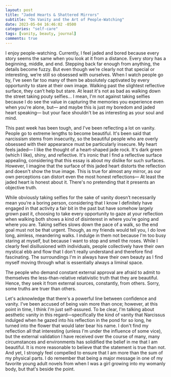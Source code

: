 ```yaml
---
layout: post
title: "Jaded Hearts & Shattered Mirrors"
subtitle: "On Vanity and the Art of People-Watching"
date: 2023-05-04 16:46:02 -0500
categories: "self-care"
tags: [vanity, beauty, journal]
comments: true
---
```

I enjoy people-watching. Currently, I feel jaded and bored because every story seems the same when you look at it from a distance. Every story has a beginning, middle, and end. Stepping back far enough from anything, the details become fuzzy. But even though we’re clearly not that special or interesting, we’re still so obsessed with ourselves. When I watch people go by, I’ve seen far too many of them be absolutely captivated by every opportunity to stare at their own image. Walking past the slightest reflective surface, they can’t help but stare. At least it's not as bad as walking down the street taking pouty selfies… I mean, I'm not against taking selfies because I do see the value in capturing the memories you experience even when you're alone, but— and maybe this is just my boredom and jaded heart speaking— but your face shouldn't be as interesting as your soul and mind.<!-- more -->

This past week has been tough, and I've been reflecting a lot on vanity. People go to extreme lengths to become beautiful. It's been said that narcissism stems from insecurity, so the beautiful people who are overly obsessed with their appearance must be particularly insecure. My heart feels jaded— I like the thought of a heart-shaped jade rock. It's dark green (which I like), shiny, and reflective. It's ironic that I find a reflective surface appealing, considering that this essay is about my dislike for such surfaces. However, I imagine that the surface of this jaded heart distorts the reflection and doesn't show the true image. This is true for almost any mirror, as our own perceptions can distort even the most honest reflections— At least the jaded heart is honest about it. There's no pretending that it presents an objective truth.

While obviously taking selfies for the sake of vanity doesn’t necessarily mean you’re a boring person, considering that I know I definitely have engaged in that activity a fair bit in the past but have somehow largely grown past it, choosing to take every opportunity to gaze at your reflection when walking both shows a kind of disinterest in where you’re going and where you are. Taking selfies slows down the pace of a walk, so the end goal must not be that urgent. Though, as my friends would tell you, I do love long, aimless, meandering walks. I indulge in them not because I'm too busy staring at myself, but because I want to stop and smell the roses. While I clearly feel disillusioned with individuals, people collectively have their own mystical ebb and flow that I don't really understand and therefore find fascinating. The surroundings I'm in always have their own beauty as I find myself moving through what is essentially always a liminal space.

The people who demand constant external approval are afraid to admit to themselves the less-than-relative relativistic truth that they are beautiful. Hence, they seek it from external sources, constantly, from others. Sorry, some truths are truer than others.

Let's acknowledge that there's a powerful line between confidence and vanity. I've been accused of being vain more than once; however, at this point in time, I think I'm just self-assured. To be clear, I'm talking about aesthetic vanity in this regard—specifically the kind of vanity that Narcissus indulged when he gazed into his reflection in the pond for so long, he turned into the flower that would later bear his name. I don't find my reflection all that interesting (unless I'm under the influence of some vice), but the external validation I have received over the course of many, many circumstances and environments has solidified the belief in me that I am beautiful. It is more reasonable to believe that the statement is true than not. And yet, I strongly feel compelled to ensure that I am more than the sum of my physical parts. I do remember that being a major message in one of my favorite young adult novels from when I was a girl growing into my womanly body, but that's beside the point.